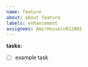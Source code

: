 ```yaml
---
name: feature
about: about feature
labels: enhancement
assignees: AmirHossein812002
---
```

**tasks:**
<!--write the tasks of project here-->
- [ ]  example task
